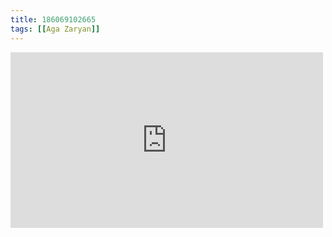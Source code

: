 ```yaml
---
title: 186069102665
tags: [[Aga Zaryan]]
---
```

<iframe allow="accelerometer; autoplay; clipboard-write; encrypted-media; gyroscope; picture-in-picture" allowfullscreen="" frameborder="0" height="281" id="youtube_iframe" src="https://www.youtube.com/embed/zcxyriV0qmI?feature=oembed&amp;enablejsapi=1&amp;origin=https://safe.txmblr.com&amp;wmode=opaque" width="500"></iframe>
